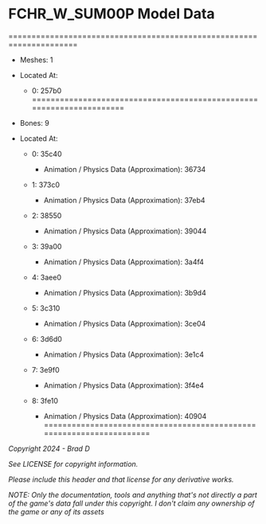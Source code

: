 # FCHR_W_SUM00P Model Data
=====================================================================

* Meshes: 1

* Located At:

  * 0: 257b0
=====================================================================

* Bones: 9

* Located At:

  * 0: 35c40

    * Animation / Physics Data (Approximation): 36734

  * 1: 373c0

    * Animation / Physics Data (Approximation): 37eb4

  * 2: 38550

    * Animation / Physics Data (Approximation): 39044

  * 3: 39a00

    * Animation / Physics Data (Approximation): 3a4f4

  * 4: 3aee0

    * Animation / Physics Data (Approximation): 3b9d4

  * 5: 3c310

    * Animation / Physics Data (Approximation): 3ce04

  * 6: 3d6d0

    * Animation / Physics Data (Approximation): 3e1c4

  * 7: 3e9f0

    * Animation / Physics Data (Approximation): 3f4e4

  * 8: 3fe10

    * Animation / Physics Data (Approximation): 40904
=====================================================================

*Copyright 2024 - Brad D*

*See LICENSE for copyright information.*

*Please include this header and that license for any derivative works.*

*NOTE: Only the documentation, tools and anything that's not directly a part of the game's data fall under this copyright. I don't claim any ownership of the game or any of its assets*
